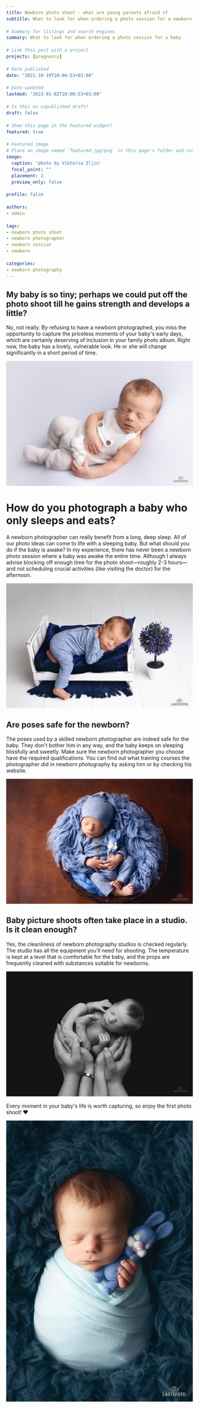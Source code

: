 ```yaml
---
title: Newborn photo shoot - what are young parents afraid of
subtitle: What to look for when ordering a photo session for a newborn baby

# Summary for listings and search engines
summary: What to look for when ordering a photo session for a baby

# Link this post with a project
projects: [pregnancy]

# Date published
date: "2021-10-19T10:06:53+03:00"

# Date updated
lastmod: "2023-01-02T10:06:53+03:00"

# Is this an unpublished draft?
draft: false

# Show this page in the Featured widget?
featured: true

# Featured image
# Place an image named `featured.jpg/png` in this page's folder and customize its options here.
image:
  caption: 'photo by Viktoria Iljin'
  focal_point: ""
  placement: 2
  preview_only: false

profile: false

authors:
- admin

tags:
- newborn photo shoot
- newborn photographer
- newborn session
- newborn

categories:
- newborn photography
---
```

## My baby is so tiny; perhaps we could put off the photo shoot till he gains strength and develops a little?

No, not really. By refusing to have a newborn photographed, you miss the opportunity to capture the priceless moments of your baby's early days, which are certainly deserving of inclusion in your family photo album. Right now, the baby has a lovely, vulnerable look. He or she will change significantly in a short period of time.

![newborn photo shoot](./newborn-photosession-1.jpg) 

# How do you photograph a baby who only sleeps and eats? 

A newborn photographer can really benefit from a long, deep sleep. All of our photo ideas can come to life with a sleeping baby. But what should you do if the baby is awake? In my experience, there has never been a newborn photo session where a baby was awake the entire time. Although I always advise blocking off enough time for the photo shoot—roughly 2-3 hours—and not scheduling crucial activities (like visiting the doctor) for the afternoon.

![newborn photography](./newborn-photosession-2.jpg)

## Are poses safe for the newborn?

The poses used by a skilled newborn photographer are indeed safe for the baby. They don't bother him in any way, and the baby keeps on sleeping blissfully and sweetly. Make sure the newborn photographer you choose have the required qualifications. You can find out what training courses the photographer did in newborn photography by asking him or by checking his website.

![newborn photo shoot in Tallinn](./newborn-photosession-3.jpg)

## Baby picture shoots often take place in a studio. Is it clean enough?

Yes, the cleanliness of newborn photography studios is checked regularly. The studio has all the equipment you'll need for shooting. The temperature is kept at a level that is comfortable for the baby, and the props are frequently cleaned with substances suitable for newborns.

![newborn session](./newborn-photosession-4.jpg)

Every moment in your baby's life is worth capturing, so enjoy the first photo shoot! ❤️

![newborn pictures in Tallinn](./newborn-photosession-5.jpg)
